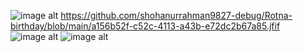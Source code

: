 ![image alt](image_url) https://github.com/shohanurrahman9827-debug/Rotna-birthday/blob/main/a156b52f-c52c-4113-a43b-e72dc2b67a85.jfif
![image alt](image_url)
![image alt](image_url)
